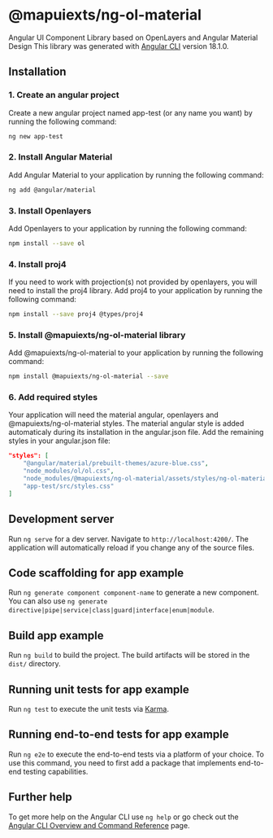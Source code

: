 # @mapuiexts/ng-ol-material
Angular UI Component Library based on OpenLayers and Angular Material Design
This library was generated with [Angular CLI](https://github.com/angular/angular-cli) version 18.1.0.

## Installation

### 1. Create an angular project
Create a new angular project named app-test (or any name you want) by running the following command:
```sh
ng new app-test
```

### 2. Install Angular Material
Add Angular Material to your application by running the following command:
```sh
ng add @angular/material
```

### 3. Install Openlayers
Add Openlayers to your application by running the following command:
```sh
npm install --save ol
```

### 4. Install proj4
If you need to work with projection(s) not provided by openlayers, you will need to install the proj4 library.
Add proj4 to your application by running the following command:
```sh
npm install --save proj4 @types/proj4
```


### 5. Install @mapuiexts/ng-ol-material library
Add @mapuiexts/ng-ol-material to your application by running the following command:
```sh
npm install @mapuiexts/ng-ol-material --save
```

### 6. Add required styles
Your application will need the material angular, openlayers and @mapuiexts/ng-ol-material styles.
The material angular style is added automaticaly during its installation in the angular.json file.
Add the remaining styles in your angular.json file:
```json
"styles": [
    "@angular/material/prebuilt-themes/azure-blue.css",
    "node_modules/ol/ol.css",
    "node_modules/@mapuiexts/ng-ol-material/assets/styles/ng-ol-material.css",
    "app-test/src/styles.css"
]
```

## Development server

Run `ng serve` for a dev server. Navigate to `http://localhost:4200/`. The application will automatically reload if you change any of the source files.

## Code scaffolding for app example

Run `ng generate component component-name` to generate a new component. You can also use `ng generate directive|pipe|service|class|guard|interface|enum|module`.

## Build app example

Run `ng build` to build the project. The build artifacts will be stored in the `dist/` directory.

## Running unit tests for app example

Run `ng test` to execute the unit tests via [Karma](https://karma-runner.github.io).

## Running end-to-end tests for app example

Run `ng e2e` to execute the end-to-end tests via a platform of your choice. To use this command, you need to first add a package that implements end-to-end testing capabilities.

## Further help

To get more help on the Angular CLI use `ng help` or go check out the [Angular CLI Overview and Command Reference](https://angular.dev/tools/cli) page.
